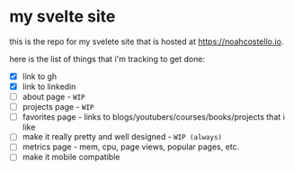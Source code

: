 # my svelte site

this is the repo for my svelete site that is hosted at https://noahcostello.io.

here is the list of things that i'm tracking to get done:
- [x] link to gh
- [x] link to linkedin
- [ ] about page - `WIP`
- [ ] projects page - `WIP`
- [ ] favorites page - links to blogs/youtubers/courses/books/projects that i like
- [ ] make it really pretty and well designed - `WIP (always)`
- [ ] metrics page - mem, cpu, page views, popular pages, etc.
- [ ] make it mobile compatible
